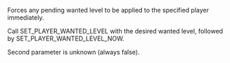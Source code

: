 Forces any pending wanted level to be applied to the specified player immediately.

Call SET_PLAYER_WANTED_LEVEL with the desired wanted level, followed by SET_PLAYER_WANTED_LEVEL_NOW.

Second parameter is unknown (always false).